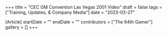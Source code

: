 +++
title = "CEC GM Convention Las Vegas 2001 Video"
draft = false
tags = ["Training, Updates, & Company Media"]
date = "2023-03-27"

[Article]
startDate = ""
endDate = ""
contributors = ["The 64th Gamer"]
gallery = []
+++

